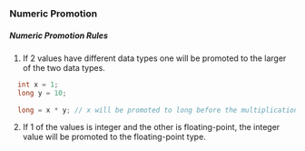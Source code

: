 ### Numeric Promotion

##### Numeric Promotion Rules
1. If 2 values have different data types one will be promoted to the larger of the two data types. 
```java
  int x = 1;
  long y = 10;
  
  long = x * y; // x will be promoted to long before the multiplication
```
2. If 1 of the values is integer and the other is floating-point, the integer value will be promoted to the floating-point type.
